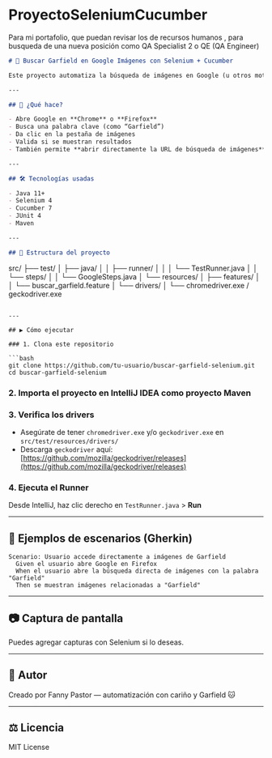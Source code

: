 # ProyectoSeleniumCucumber
Para mi portafolio, que puedan revisar los de recursos humanos , para busqueda de una nueva posición como QA Specialist 2 o  QE (QA Engineer)

```markdown
# 🧪 Buscar Garfield en Google Imágenes con Selenium + Cucumber

Este proyecto automatiza la búsqueda de imágenes en Google (u otros motores) usando **Selenium WebDriver**, **Cucumber** y **Gherkin**, ejecutando escenarios BDD desde IntelliJ con Maven.

---

## 📌 ¿Qué hace?

- Abre Google en **Chrome** o **Firefox**
- Busca una palabra clave (como “Garfield”)
- Da clic en la pestaña de imágenes
- Valida si se muestran resultados
- También permite **abrir directamente la URL de búsqueda de imágenes**

---

## 🛠 Tecnologías usadas

- Java 11+
- Selenium 4
- Cucumber 7
- JUnit 4
- Maven

---

## 📁 Estructura del proyecto

```

src/
├── test/
│   ├── java/
│   │   ├── runner/
│   │   │   └── TestRunner.java
│   │   └── steps/
│   │       └── GoogleSteps.java
│   └── resources/
│       ├── features/
│       │   └── buscar\_garfield.feature
│       └── drivers/
│           └── chromedriver.exe / geckodriver.exe

````

---

## ▶️ Cómo ejecutar

### 1. Clona este repositorio

```bash
git clone https://github.com/tu-usuario/buscar-garfield-selenium.git
cd buscar-garfield-selenium
````

### 2. Importa el proyecto en IntelliJ IDEA como **proyecto Maven**

### 3. Verifica los drivers

* Asegúrate de tener `chromedriver.exe` y/o `geckodriver.exe` en `src/test/resources/drivers/`
* Descarga `geckodriver` aquí: [https://github.com/mozilla/geckodriver/releases](https://github.com/mozilla/geckodriver/releases)

### 4. Ejecuta el Runner

Desde IntelliJ, haz clic derecho en `TestRunner.java` > **Run**

---

## 🧪 Ejemplos de escenarios (Gherkin)

```gherkin
Scenario: Usuario accede directamente a imágenes de Garfield
  Given el usuario abre Google en Firefox
  When el usuario abre la búsqueda directa de imágenes con la palabra "Garfield"
  Then se muestran imágenes relacionadas a "Garfield"
```

---

## 📷 Captura de pantalla

Puedes agregar capturas con Selenium si lo deseas.

---

## 🧠 Autor

Creado por Fanny Pastor — automatización con cariño y Garfield 🐱

---

## ⚖️ Licencia

MIT License

```


